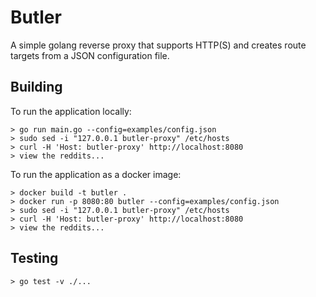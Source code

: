 # Butler

A simple golang reverse proxy that supports HTTP(S) and creates route targets
from a JSON configuration file.

## Building

To run the application locally:

```
> go run main.go --config=examples/config.json
> sudo sed -i "127.0.0.1 butler-proxy" /etc/hosts
> curl -H 'Host: butler-proxy' http://localhost:8080
> view the reddits...
```

To run the application as a docker image:

```
> docker build -t butler .
> docker run -p 8080:80 butler --config=examples/config.json
> sudo sed -i "127.0.0.1 butler-proxy" /etc/hosts
> curl -H 'Host: butler-proxy' http://localhost:8080
> view the reddits...
```

## Testing

```
> go test -v ./...
```
